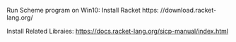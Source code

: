 Run Scheme program on Win10:
Install Racket https: //download.racket-lang.org/

Install Related Libraies: https://docs.racket-lang.org/sicp-manual/index.html
